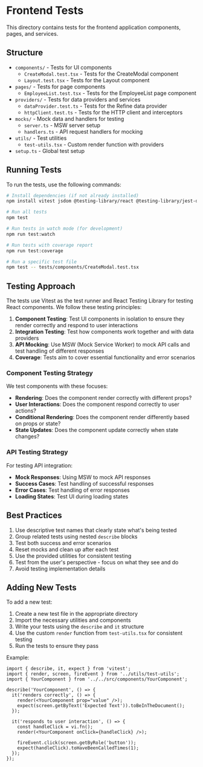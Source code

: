 # Frontend Tests

This directory contains tests for the frontend application components, pages, and services.

## Structure

- `components/` - Tests for UI components
  - `CreateModal.test.tsx` - Tests for the CreateModal component
  - `Layout.test.tsx` - Tests for the Layout component
- `pages/` - Tests for page components
  - `EmployeeList.test.tsx` - Tests for the EmployeeList page component
- `providers/` - Tests for data providers and services
  - `dataProvider.test.ts` - Tests for the Refine data provider
  - `httpClient.test.ts` - Tests for the HTTP client and interceptors
- `mocks/` - Mock data and handlers for testing
  - `server.ts` - MSW server setup
  - `handlers.ts` - API request handlers for mocking
- `utils/` - Test utilities
  - `test-utils.tsx` - Custom render function with providers
- `setup.ts` - Global test setup

## Running Tests

To run the tests, use the following commands:

```bash
# Install dependencies (if not already installed)
npm install vitest jsdom @testing-library/react @testing-library/jest-dom @testing-library/user-event msw --save-dev

# Run all tests
npm test

# Run tests in watch mode (for development)
npm run test:watch

# Run tests with coverage report
npm run test:coverage

# Run a specific test file
npm test -- tests/components/CreateModal.test.tsx
```

## Testing Approach

The tests use Vitest as the test runner and React Testing Library for testing React components. We follow these testing principles:

1. **Component Testing**: Test UI components in isolation to ensure they render correctly and respond to user interactions
2. **Integration Testing**: Test how components work together and with data providers
3. **API Mocking**: Use MSW (Mock Service Worker) to mock API calls and test handling of different responses
4. **Coverage**: Tests aim to cover essential functionality and error scenarios

### Component Testing Strategy

We test components with these focuses:

- **Rendering**: Does the component render correctly with different props?
- **User Interactions**: Does the component respond correctly to user actions?
- **Conditional Rendering**: Does the component render differently based on props or state?
- **State Updates**: Does the component update correctly when state changes?

### API Testing Strategy

For testing API integration:

- **Mock Responses**: Using MSW to mock API responses
- **Success Cases**: Test handling of successful responses
- **Error Cases**: Test handling of error responses
- **Loading States**: Test UI during loading states

## Best Practices

1. Use descriptive test names that clearly state what's being tested
2. Group related tests using nested `describe` blocks
3. Test both success and error scenarios
4. Reset mocks and clean up after each test
5. Use the provided utilities for consistent testing
6. Test from the user's perspective - focus on what they see and do
7. Avoid testing implementation details

## Adding New Tests

To add a new test:

1. Create a new test file in the appropriate directory
2. Import the necessary utilities and components
3. Write your tests using the `describe` and `it` structure
4. Use the custom `render` function from `test-utils.tsx` for consistent testing
5. Run the tests to ensure they pass

Example:

```tsx
import { describe, it, expect } from 'vitest';
import { render, screen, fireEvent } from '../utils/test-utils';
import { YourComponent } from '../../src/components/YourComponent';

describe('YourComponent', () => {
  it('renders correctly', () => {
    render(<YourComponent prop="value" />);
    expect(screen.getByText('Expected Text')).toBeInTheDocument();
  });

  it('responds to user interaction', () => {
    const handleClick = vi.fn();
    render(<YourComponent onClick={handleClick} />);
    
    fireEvent.click(screen.getByRole('button'));
    expect(handleClick).toHaveBeenCalledTimes(1);
  });
});
```